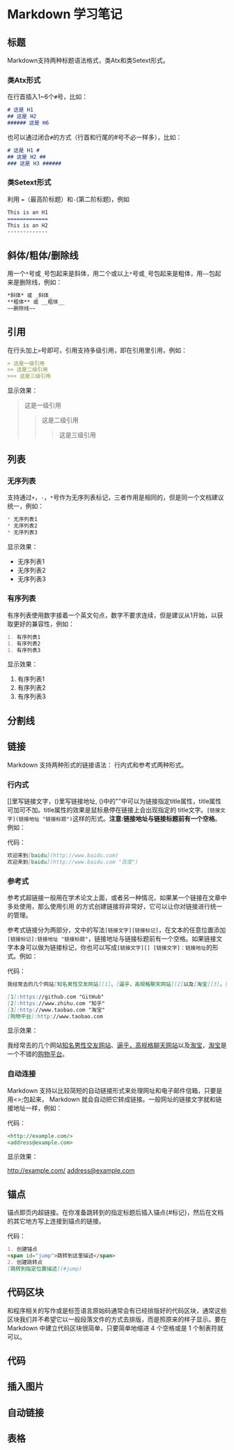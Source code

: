 # Markdown 学习笔记

## 标题

Markdown支持两种标题语法格式，类Atx和类Setext形式。

### 类Atx形式

在行首插入1~6个`#`号，比如：

``` Markdown
# 这是 H1
## 这是 H2
###### 这是 H6
```

也可以通过闭合`#`的方式（行首和行尾的#号不必一样多），比如：

``` Markdown
# 这是 H1 #
## 这是 H2 ##
### 这是 H3 ######
```

### 类Setext形式

利用 `=`（最高阶标题）和`-`(第二阶标题)，例如

``` Markdown
This is an H1
=============
This is an H2
-------------
```

## 斜体/粗体/删除线

用一个`*`号或`_`号包起来是斜体，用二个或以上`*`号或`_`号包起来是粗体，用`~~`包起来是删除线，例如：

``` Markdown
*斜体* 或 _斜体_
**粗体** 或 __粗体__
~~删除线~~
```

## 引用

在行头加上`>`号即可，引用支持多级引用，即在引用里引用，例如：

``` Markdown
> 这是一级引用
>> 这是二级引用
>>> 这是三级引用
```

显示效果：

> 这是一级引用
>> 这是二级引用
>>> 这是三级引用

## 列表

### 无序列表

支持通过`+`，`-`，`*`号作为无序列表标记，三者作用是相同的，但是同一个文档建议统一，例如：

``` Markdown
* 无序列表1
* 无序列表2
* 无序列表3
```

显示效果：

* 无序列表1
* 无序列表2
* 无序列表3

### 有序列表

有序列表使用数字接着一个英文句点，数字不要求连续，但是建议从1开始，以获取更好的兼容性，例如：

``` Markdown
1. 有序列表1
1. 有序列表2
1. 有序列表3
```

显示效果：

1. 有序列表1
1. 有序列表2
1. 有序列表3

## 分割线

## 链接

Markdown 支持两种形式的链接语法： 行内式和参考式两种形式。

### 行内式

[]里写链接文字，()里写链接地址, ()中的""中可以为链接指定title属性，title属性可加可不加。title属性的效果是鼠标悬停在链接上会出现指定的 title文字。`[链接文字](链接地址 "链接标题")`这样的形式。**注意:链接地址与链接标题前有一个空格**。例如：

代码：

``` Markdown
欢迎来到[baidu](http://www.baidu.com)
欢迎来到[baidu](http://www.baidu.com "百度")
```

### 参考式

参考式超链接一般用在学术论文上面，或者另一种情况，如果某一个链接在文章中多处使用，那么使用引用 的方式创建链接将非常好，它可以让你对链接进行统一的管理。

参考式链接分为两部分，文中的写法`[链接文字][链接标记]`，在文本的任意位置添加`[链接标记]:链接地址 "链接标题"`，链接地址与链接标题前有一个空格。如果链接文字本身可以做为链接标记，你也可以写成`[链接文字][] [链接文字]：链接地址`的形式。例如：

代码：

``` Markdown
我经常去的几个网站[知名男性交友网站][1]、[逼乎，高规格聊天网站][2]以及[淘宝][3]，[淘宝][3]是一个不错的[购物平台][]。

[1]:https://github.com "GitHub"
[2]:https://www.zhihu.com "知乎"
[3]:http://www.taobao.com "淘宝"
[购物平台]:http://www.taobao.com
```

显示效果：

我经常去的几个网站[知名男性交友网站][1]、[逼乎，高规格聊天网站][2]以及[淘宝][3]，[淘宝][3]是一个不错的[购物平台][]。

[1]:https://github.com "GitHub"
[2]:https://www.zhihu.com "知乎"
[3]:http://www.taobao.com "淘宝"
[购物平台]:http://www.taobao.com

### 自动连接

Markdown 支持以比较简短的自动链接形式来处理网址和电子邮件信箱，只要是用<>;包起来， Markdown 就会自动把它转成链接。一般网址的链接文字就和链接地址一样，例如：

代码：

``` Markdown
<http://example.com/>
<address@example.com>
```

显示效果：

<http://example.com/>
<address@example.com>

## 锚点

锚点即页内超链接。在你准备跳转到的指定标题后插入锚点{#标记}，然后在文档的其它地方写上连接到锚点的链接。

代码：

``` Markdown
1. 创建锚点
<span id="jump">跳转到这里描述</span>
2. 创建跳转点
[跳转到指定位置描述](#jump)
```

## 代码区块

和程序相关的写作或是标签语言原始码通常会有已经排版好的代码区块，通常这些区块我们并不希望它以一般段落文件的方式去排版，而是照原来的样子显示。要在 Markdown 中建立代码区块很简单，只要简单地缩进 4 个空格或是 1 个制表符就可以。

## 代码

## 插入图片

## 自动链接

## 表格